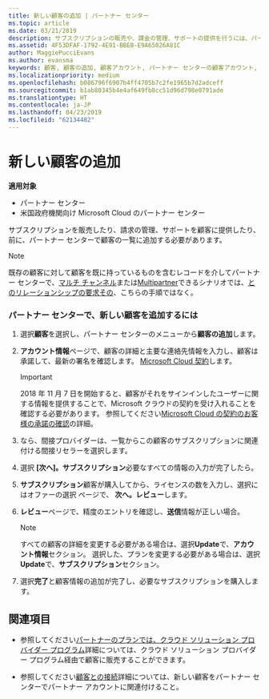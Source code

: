 ```yaml
---
title: 新しい顧客の追加 | パートナー センター
ms.topic: article
ms.date: 03/21/2019
description: サブスクリプションの販売や、課金の管理、サポートの提供を行うには、パートナー センターで顧客の記録を作成する必要があります。
ms.assetid: 4F53DFAF-1792-4E91-BBEB-E9A65026A81C
author: MaggiePucciEvans
ms.author: evansma
keywords: 顧客, 顧客の追加, 顧客アカウント, パートナー センターの顧客アカウント, お客様, お客様の追加, 顧客アカウントの作成
ms.localizationpriority: medium
ms.openlocfilehash: b086796f6907b4ff4705b7c2fe1965b7d2adceff
ms.sourcegitcommit: b1ab80345b4e4af649fb8cc51d96d798e0791ade
ms.translationtype: HT
ms.contentlocale: ja-JP
ms.lasthandoff: 04/23/2019
ms.locfileid: "62134482"
---
```

# <a name="add-a-new-customer"></a>新しい顧客の追加

**適用対象**

-  パートナー センター
-  米国政府機関向け Microsoft Cloud のパートナー センター

サブスクリプションを販売したり、請求の管理、サポートを顧客に提供したり、前に、パートナー センターで顧客の一覧に追加する必要があります。

>[!NOTE]
>既存の顧客に対して顧客を既に持っているものを含むレコードを介してパートナー センターで、[マルチ チャンネル](multichannel.md)または[Multipartner](multipartner.md)できるシナリオでは、[とのリレーションシップの要求その](request-a-relationship-with-a-customer.md)、こちらの手順ではなく。

### <a name="to-add-a-new-customer-in-partner-center"></a>パートナー センターで、新しい顧客を追加するには

1. 選択**顧客**を選択し、パートナー センターのメニューから**顧客の追加**します。

2. **アカウント情報**ページで、顧客の詳細と主要な連絡先情報を入力し、顧客は承諾して、最新の署名を確認します。 [Microsoft Cloud 契約](agreements.md)します。

    >[!IMPORTANT]
      > 2018 年 11 月 7 日を開始すると、顧客がそれをサインインしたユーザーに関する情報を提供することで、Microsoft クラウドの契約を受け入れることを確認する必要があります。 参照してください[Microsoft Cloud の契約のお客様の承諾の確認](confirm-consent.md)の詳細。

3. なら、間接プロバイダーは、一覧からこの顧客のサブスクリプションに関連付ける間接リセラーを選択します。

4. 選択 **[次へ]。サブスクリプション**必要なすべての情報の入力が完了したら。

5. **サブスクリプション**顧客が購入してから、ライセンスの数を入力し、選択にはオファーの選択 ページで、 **次へ。レビュー**します。

6. **レビュー**ページで、精度のエントリを確認し、**送信**情報が正しい場合。

    >[!NOTE]
    >すべての顧客の詳細を変更する必要がある場合は、選択**Update**で、**アカウント情報**セクション。 選択した、プランを変更する必要がある場合は、選択**Update**で、**サブスクリプション**セクション。

7. 選択**完了**と顧客情報の追加が完了し、必要なサブスクリプションを購入します。

## <a name="see-also"></a>関連項目

- 参照してください[パートナーのプランでは、クラウド ソリューション プロバイダー プログラム](csp-offers.md)詳細については、クラウド ソリューション プロバイダー プログラム経由で顧客に販売することができます。

- 参照してください[顧客との接続](customer-accounts.md)詳細については、新しい顧客をパートナー センターでパートナー アカウントに関連付けること。
